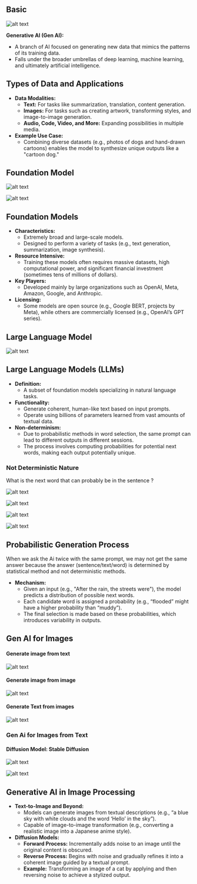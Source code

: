 ## Basic

![alt text](image.png)

**Generative AI (Gen AI):**

- A branch of AI focused on generating new data that mimics the patterns of its training data.
- Falls under the broader umbrellas of deep learning, machine learning, and ultimately artificial intelligence.

## Types of Data and Applications

- **Data Modalities:**
  - **Text:** For tasks like summarization, translation, content generation.
  - **Images:** For tasks such as creating artwork, transforming styles, and image-to-image generation.
  - **Audio, Code, Video, and More:** Expanding possibilities in multiple media.
- **Example Use Case:**
  - Combining diverse datasets (e.g., photos of dogs and hand-drawn cartoons) enables the model to synthesize unique outputs like a "cartoon dog."

## Foundation Model

![alt text](image-1.png)

![alt text](image-2.png)

## Foundation Models

- **Characteristics:**
  - Extremely broad and large-scale models.
  - Designed to perform a variety of tasks (e.g., text generation, summarization, image synthesis).
- **Resource Intensive:**
  - Training these models often requires massive datasets, high computational power, and significant financial investment (sometimes tens of millions of dollars).
- **Key Players:**
  - Developed mainly by large organizations such as OpenAI, Meta, Amazon, Google, and Anthropic.
- **Licensing:**
  - Some models are open source (e.g., Google BERT, projects by Meta), while others are commercially licensed (e.g., OpenAI’s GPT series).

## Large Language Model

![alt text](image-3.png)

## Large Language Models (LLMs)

- **Definition:**
  - A subset of foundation models specializing in natural language tasks.
- **Functionality:**
  - Generate coherent, human-like text based on input prompts.
  - Operate using billions of parameters learned from vast amounts of textual data.
- **Non-determinism:**
  - Due to probabilistic methods in word selection, the same prompt can lead to different outputs in different sessions.
  - The process involves computing probabilities for potential next words, making each output potentially unique.

### Not Deterministic Nature

What is the next word that can probably be in the sentence ?

![alt text](image-4.png)

![alt text](image-5.png)

![alt text](image-6.png)

![alt text](image-7.png)

## Probabilistic Generation Process

When we ask the Ai twice with the same prompt, we may not get the same answer because the
answer (sentence/text/word) is determined by statistical method and not deterministic methods.

- **Mechanism:**
  - Given an input (e.g., "After the rain, the streets were"), the model predicts a distribution of possible next words.
  - Each candidate word is assigned a probability (e.g., “flooded” might have a higher probability than “muddy”).
  - The final selection is made based on these probabilities, which introduces variability in outputs.

## Gen AI for Images

#### Generate image from text

![alt text](image-8.png)

#### Generate image from image

![alt text](image-9.png)

#### Generate Text from images

![alt text](image-10.png)

### Gen Ai for Images from Text

#### Diffusion Model: Stable Diffusion

![alt text](image-11.png)

![alt text](image-12.png)

## Generative AI in Image Processing

- **Text-to-Image and Beyond:**
  - Models can generate images from textual descriptions (e.g., “a blue sky with white clouds and the word ‘Hello’ in the sky”).
  - Capable of image-to-image transformation (e.g., converting a realistic image into a Japanese anime style).
- **Diffusion Models:**
  - **Forward Process:** Incrementally adds noise to an image until the original content is obscured.
  - **Reverse Process:** Begins with noise and gradually refines it into a coherent image guided by a textual prompt.
  - **Example:** Transforming an image of a cat by applying and then reversing noise to achieve a stylized output.
